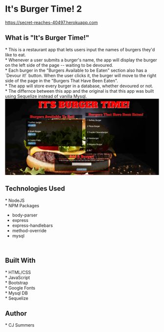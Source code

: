 # It's Burger Time! 2 
https://secret-reaches-40497.herokuapp.com

<h2><strong>What is "It's Burger Time!"</strong></h2>
  * This is a restaurant app that lets users input the names of burgers they'd like to eat.<br>
  * Whenever a user submits a burger's name, the app will display the burger on the left side of the page -- waiting to be devoured.<br>
  * Each burger in the "Burgers Available to be Eaten" section also has a `Devour it!` button. When the user clicks it, the burger will move to the right side of the page in the "Burgers That Have Been Eaten".<br>
* The app will store every burger in a database, whether devoured or not.<br>
* The differnce between this app and the original is that this app was built using Sequelize instead of vanilla Mysql.
  <br>
 <img src="public/assets/img/burgertime.PNG">
 <br>
 <h2><strong>Technologies Used</strong></h2>
* NodeJS <br>
* NPM Packages
 <ul>
  <li> body-parser</li>
  <li> express</li>
  <li> express-handlebars</li>
  <li> method-override</li>
  <li> mysql</li>
 </ul>
<br>
<h2><strong>Built With</strong></h2>
* HTML/CSS <br>
* JavaScript <br>
* Bootstrap <br>
* Google Fonts <br>
* Mysql DB<br>
* Sequelize<br>

<h2><strong>Author</strong></h2>
* CJ Summers
